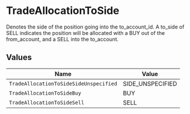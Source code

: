 # TradeAllocationToSide

Denotes the side of the position going into the to_account_id. A to_side of SELL indicates the position will be allocated with a BUY out of the from_account, and a SELL into the to_account.


## Values

| Name                                   | Value                                  |
| -------------------------------------- | -------------------------------------- |
| `TradeAllocationToSideSideUnspecified` | SIDE_UNSPECIFIED                       |
| `TradeAllocationToSideBuy`             | BUY                                    |
| `TradeAllocationToSideSell`            | SELL                                   |